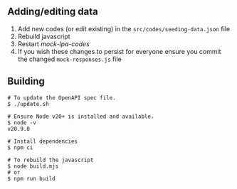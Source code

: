 ## Adding/editing data
1. Add new codes (or edit existing) in the `src/codes/seeding-data.json` file
2. Rebuild javascript
3. Restart _mock-lpa-codes_
4. If you wish these changes to persist for everyone ensure you commit the changed `mock-responses.js` file

## Building

```shell
# To update the OpenAPI spec file.
$ ./update.sh

# Ensure Node v20+ is installed and available.
$ node -v
v20.9.0

# Install dependencies
$ npm ci

# To rebuild the javascript
$ node build.mjs
# or
$ npm run build
```
